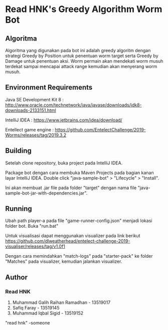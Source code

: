 # Read HNK's Greedy Algorithm Worm Bot

## Algoritma
Algoritma yang digunakan pada bot ini adalah greedy algoritm dengan strategi Greedy by Position untuk penentuan worm target serta Greedy by Damage untuk penentuan aksi. Worm permain akan mendekati worm musuh terdekat sampai mencapai attack range kemudian akan menyerang worm musuh.

## Environment Requirements

Java SE Development Kit 8 : http://www.oracle.com/technetwork/java/javase/downloads/jdk8-downloads-2133151.html

IntelliJ IDEA : https://www.jetbrains.com/idea/download/

Entellect game engine : https://github.com/EntelectChallenge/2019-Worms/releases/tag/2019.3.2

## Building

Setelah clone repository, buka project pada IntelliJ IDEA.

Package bot dengan cara membuka Maven Projects pada bagian kanan layar IntelliJ IDEA. Double click "java-sample-bot" > "Lifecycle" > "Install".

Ini akan membuat .jar file pada folder "target" dengan nama file "java-sample-bot-jar-with-dependencies.jar".

## Running 

Ubah path player-a pada file "game-runner-config.json" menjadi lokasi folder bot.
Buka "run.bat"

Untuk visualisasi dapat menggunakan visualizer pada link berikut
https://github.com/dlweatherhead/entelect-challenge-2019-visualiser/releases/tag/v1.0f1

Dengan cara memindahkan "match-logs" pada "starter-pack" ke folder "Matches" pada visualizer, kemudian jalankan visualizer.

## Author

### Read HNK
1. Muhammad Galih Raihan Ramadhan - 13519017
2. Safiq Faray - 13519145
3. Muhammad Iqbal Sigid - 13519152

"read hnk" -someone
